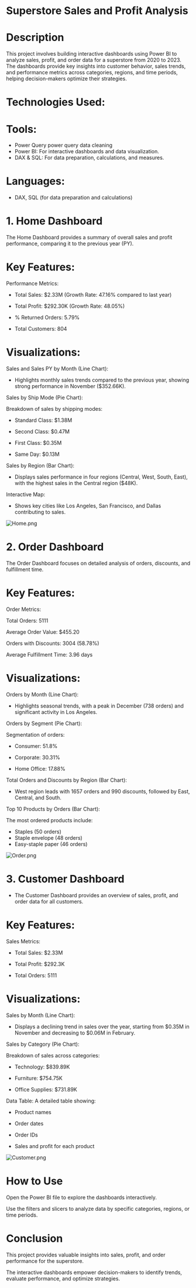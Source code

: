 # Superstore Sales and Profit Analysis

# Description
This project involves building interactive dashboards using Power BI to analyze sales, profit, and order data for a superstore from 2020 to 2023. The dashboards provide key insights into customer behavior, sales trends, and performance metrics across categories, regions, and time periods, helping decision-makers optimize their strategies.


# Technologies Used:
# Tools:
- Power Query power query data cleaning
- Power BI: For interactive dashboards and data visualization.
- DAX & SQL: For data preparation, calculations, and measures.


# Languages: 
- DAX, SQL (for data preparation and calculations)

# 1. Home Dashboard

The Home Dashboard provides a summary of overall sales and profit performance, comparing it to the previous year (PY).

# Key Features:

Performance Metrics:

- Total Sales: $2.33M (Growth Rate: 47.16% compared to last year)

- Total Profit: $292.30K (Growth Rate: 48.05%)

- % Returned Orders: 5.79%

- Total Customers: 804

# Visualizations:

Sales and Sales PY by Month (Line Chart): 

- Highlights monthly sales trends compared to the previous year, showing strong performance in November ($352.66K).

Sales by Ship Mode (Pie Chart):

Breakdown of sales by shipping modes:

- Standard Class: $1.38M

- Second Class: $0.47M

- First Class: $0.35M

- Same Day: $0.13M

Sales by Region (Bar Chart):

- Displays sales performance in four regions (Central, West, South, East), with the highest sales in the Central region ($48K).

Interactive Map:

- Shows key cities like Los Angeles, San Francisco, and Dallas contributing to sales.

![Home.png](Home.png)


# 2. Order Dashboard
The Order Dashboard focuses on detailed analysis of orders, discounts, and fulfillment time.

# Key Features:
Order Metrics:

Total Orders: 5111

Average Order Value: $455.20

Orders with Discounts: 3004 (58.78%)

Average Fulfillment Time: 3.96 days

# Visualizations:

Orders by Month (Line Chart):

- Highlights seasonal trends, with a peak in December (738 orders) and significant activity in Los Angeles.

Orders by Segment (Pie Chart):

Segmentation of orders:

- Consumer: 51.8%

- Corporate: 30.31%

- Home Office: 17.88%

Total Orders and Discounts by Region (Bar Chart):

- West region leads with 1657 orders and 990 discounts, followed by East, Central, and South.


Top 10 Products by Orders (Bar Chart):

The most ordered products include:
- Staples (50 orders)
- Staple envelope (48 orders)
- Easy-staple paper (46 orders)

![Order.png](Order.png)


# 3. Customer Dashboard
- The Customer Dashboard provides an overview of sales, profit, and order data for all customers.

# Key Features:
Sales Metrics:

- Total Sales: $2.33M

- Total Profit: $292.3K

- Total Orders: 5111

# Visualizations:
Sales by Month (Line Chart):

- Displays a declining trend in sales over the year, starting from $0.35M in November and decreasing to $0.06M in February.

Sales by Category (Pie Chart):

Breakdown of sales across categories:

- Technology: $839.89K

- Furniture: $754.75K

- Office Supplies: $731.89K

Data Table:
A detailed table showing:

- Product names

- Order dates

- Order IDs

- Sales and profit for each product

![Customer.png](Customer.png)







# How to Use
Open the Power BI file to explore the dashboards interactively.

Use the filters and slicers to analyze data by specific categories, regions, or time periods.

# Conclusion
This project provides valuable insights into sales, profit, and order performance for the superstore.

The interactive dashboards empower decision-makers to identify trends, evaluate performance, and optimize strategies.

